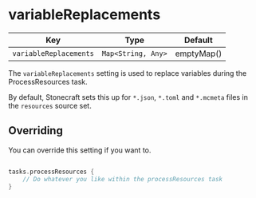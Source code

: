 # variableReplacements

| Key                    | Type               | Default    |
|------------------------|--------------------|------------|
| `variableReplacements` | `Map<String, Any>` | emptyMap() |

The `variableReplacements` setting is used to replace variables during the ProcessResources task.

By default, Stonecraft sets this up for `*.json`, `*.toml` and `*.mcmeta` files in the `resources` source set.

## Overriding

You can override this setting if you want to.

```kotlin title="build.gradle.kts"

tasks.processResources {
    // Do whatever you like within the processResources task
}

```

